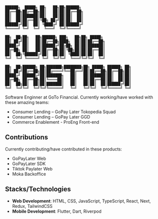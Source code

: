 ```
██████╗  █████╗ ██╗   ██╗██╗██████╗ 
██╔══██╗██╔══██╗██║   ██║██║██╔══██╗
██║  ██║███████║██║   ██║██║██║  ██║
██║  ██║██╔══██║╚██╗ ██╔╝██║██║  ██║
██████╔╝██║  ██║ ╚████╔╝ ██║██████╔╝
╚═════╝ ╚═╝  ╚═╝  ╚═══╝  ╚═╝╚═════╝

██╗  ██╗██╗   ██╗██████╗ ███╗   ██╗██╗ █████╗ 
██║ ██╔╝██║   ██║██╔══██╗████╗  ██║██║██╔══██╗
█████╔╝ ██║   ██║██████╔╝██╔██╗ ██║██║███████║
██╔═██╗ ██║   ██║██╔══██╗██║╚██╗██║██║██╔══██║
██║  ██╗╚██████╔╝██║  ██║██║ ╚████║██║██║  ██║
╚═╝  ╚═╝ ╚═════╝ ╚═╝  ╚═╝╚═╝  ╚═══╝╚═╝╚═╝  ╚═╝

██╗  ██╗██████╗ ██╗███████╗████████╗██╗ █████╗ ██████╗ ██╗
██║ ██╔╝██╔══██╗██║██╔════╝╚══██╔══╝██║██╔══██╗██╔══██╗██║
█████╔╝ ██████╔╝██║███████╗   ██║   ██║███████║██║  ██║██║
██╔═██╗ ██╔══██╗██║╚════██║   ██║   ██║██╔══██║██║  ██║██║
██║  ██╗██║  ██║██║███████║   ██║   ██║██║  ██║██████╔╝██║
╚═╝  ╚═╝╚═╝  ╚═╝╚═╝╚══════╝   ╚═╝   ╚═╝╚═╝  ╚═╝╚═════╝ ╚═╝
```

Software Enginner at GoTo Financial. Currently working/have worked with these amazing teams:
- Consumer Lending – GoPay Later Tokopedia Squad
- Consumer Lending – GoPay Later GGD
- Commerce Enablement - ProEng Front-end

## Contributions
Currently contributing/have contributed in these products:
- GoPayLater Web
- GoPayLater SDK
- Tiktok Paylater Web
- Moka Backoffice

## Stacks/Technologies
- **Web Development**: HTML, CSS, JavaScript, TypeScript, React, Next, Redux, TailwindCSS 
- **Mobile Development**: Flutter, Dart, Riverpod

<!--
**davistiadi/davistiadi** is a ✨ _special_ ✨ repository because its `README.md` (this file) appears on your GitHub profile.

Here are some ideas to get you started:

- 🔭 I’m currently working on ...
- 🌱 I’m currently learning ...
- 👯 I’m looking to collaborate on ...
- 🤔 I’m looking for help with ...
- 💬 Ask me about ...
- 📫 How to reach me: ...
- 😄 Pronouns: ...
- ⚡ Fun fact: ...
-->
